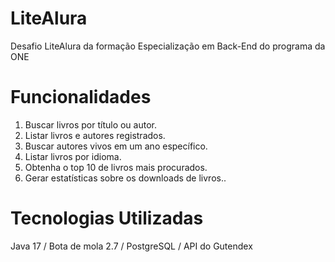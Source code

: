 # LiteAlura
Desafio LiteAlura da formação Especialização em Back-End do programa da ONE
# Funcionalidades
1. Buscar livros por título ou autor.
2. Listar livros e autores registrados.
3. Buscar autores vivos em um ano específico.
4. Listar livros por idioma.
5. Obtenha o top 10 de livros mais procurados.
6. Gerar estatísticas sobre os downloads de livros..
# Tecnologias Utilizadas
Java 17
/ Bota de mola 2.7
/ PostgreSQL
/ API do Gutendex
